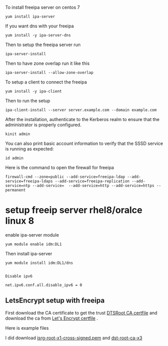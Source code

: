 To install freeipa server on centos 7 
```
yum install ipa-server
```

If you want dns with your freeipa

```
yum install -y ipa-server-dns

```

Then to setup the freeipa server run 

```
ipa-server-install
```

Then to have zone overlap run it like this 
```
ipa-server-install --allow-zone-overlap
```

To setup a client to connect the freeipa 

```
yum install -y ipa-client
```
Then to run the setup 
```
ipa-client-install --server server.example.com --domain example.com
```
After the installation, authenticate to the Kerberos realm to ensure that the administrator is properly configured.
```
kinit admin
```
You can also print basic account information to verify that the SSSD service is running as expected:
```
id admin
```
Here is the command to open the firewall for freeipa 

```
firewall-cmd --zone=public --add-service=freeipa-ldap --add-service=freeipa-ldaps --add-service=freeipa-replication --add-service=ntp --add-service=  --add-service=http --add-service=https --permanent

```

# setup freeip server rhel8/oralce linux 8 

enable ipa-server module 

```
yum module enable idm:DL1
```
Then install ipa-server 
```
yum module install idm:DL1/dns
```


```

Disable ipv6
```
```
net.ipv6.conf.all.disable_ipv6 = 0
```


## LetsEncrypt setup with freeipa

First download the CA certificate to get the trust [DTSRoot CA certfile](https://www.identrust.com/certificates/trustid/root-download-x3.html) and download the ca from [Let's Encrypt certfile](https://letsencrypt.org/certificates/) .

Here is example files 

I did download [isrg-root-x1-cross-signed.pem](https://letsencrypt.org/certs/isrg-root-x1-cross-signed.pem) and [dst-root-ca-x3](https://www.identrust.com/dst-root-ca-x3)

